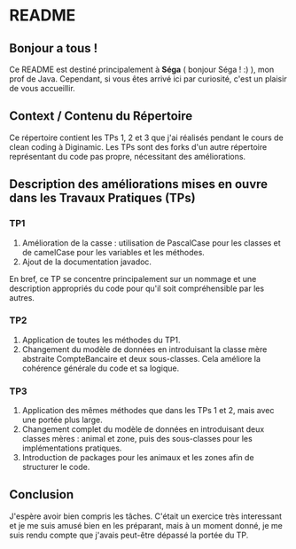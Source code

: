 <h1>README</h1>

<h2>Bonjour a tous !</h2>

Ce README est destiné principalement à <b>Séga</b> ( bonjour Séga ! :) ), mon prof de Java. Cependant, si vous êtes arrivé ici par curiosité, c'est un plaisir de vous accueillir.

<h2>Context / Contenu du Répertoire</h2>

Ce répertoire contient les TPs 1, 2 et 3 que j'ai réalisés pendant le cours de clean coding à Diginamic. Les TPs sont des forks d'un autre répertoire représentant du code pas propre, nécessitant des améliorations.

<h2>Description des améliorations mises en ouvre dans les Travaux Pratiques (TPs)</h2>

<h3>TP1</h3>

1. Amélioration de la casse : utilisation de PascalCase pour les classes et de camelCase pour les variables et les méthodes.
2. Ajout de la documentation javadoc.

En bref, ce TP se concentre principalement sur un nommage et une description appropriés du code pour qu'il soit compréhensible par les autres.

<h3>TP2</h3>

1. Application de toutes les méthodes du TP1.
2. Changement du modèle de données en introduisant la classe mère abstraite CompteBancaire et deux sous-classes.
Cela améliore la cohérence générale du code et sa logique.

<h3>TP3</h3>

1. Application des mêmes méthodes que dans les TPs 1 et 2, mais avec une portée plus large.
2. Changement complet du modèle de données en introduisant deux classes mères : animal et zone, puis des sous-classes pour les implémentations pratiques.
3. Introduction de packages pour les animaux et les zones afin de structurer le code.

<h2>Conclusion</h2>
J'espère avoir bien compris les tâches. C'était un exercice très interessant et je me suis amusé bien en les préparant, mais à un moment donné, je me suis rendu compte que j'avais peut-être dépassé la portée du TP.
